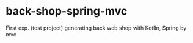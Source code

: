 # back-shop-spring-mvc
First exp. (test project) generating back web shop with Kotlin, Spring by mvc
